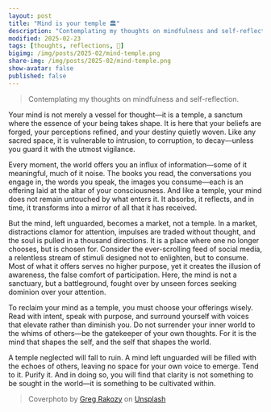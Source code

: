 ```yaml
---
layout: post
title: "Mind is your temple 🏛️"
description: "Contemplating my thoughts on mindfulness and self-reflection."
modified: 2025-02-23
tags: [thoughts, reflections, 📖]
bigimg: /img/posts/2025-02/mind-temple.png
share-img: /img/posts/2025-02/mind-temple.png
show-avatar: false
published: false
---
```



> Contemplating my thoughts on mindfulness and self-reflection.

Your mind is not merely a vessel for thought—it is a temple, a sanctum where the essence of your being takes shape. It is here that your beliefs are forged, your perceptions refined, and your destiny quietly woven. Like any sacred space, it is vulnerable to intrusion, to corruption, to decay—unless you guard it with the utmost vigilance.

Every moment, the world offers you an influx of information—some of it meaningful, much of it noise. The books you read, the conversations you engage in, the words you speak, the images you consume—each is an offering laid at the altar of your consciousness. And like a temple, your mind does not remain untouched by what enters it. It absorbs, it reflects, and in time, it transforms into a mirror of all that it has received.

But the mind, left unguarded, becomes a market, not a temple. In a market, distractions clamor for attention, impulses are traded without thought, and the soul is pulled in a thousand directions. It is a place where one no longer chooses, but is chosen for. Consider the ever-scrolling feed of social media, a relentless stream of stimuli designed not to enlighten, but to consume. Most of what it offers serves no higher purpose, yet it creates the illusion of awareness, the false comfort of participation. Here, the mind is not a sanctuary, but a battleground, fought over by unseen forces seeking dominion over your attention.

To reclaim your mind as a temple, you must choose your offerings wisely. Read with intent, speak with purpose, and surround yourself with voices that elevate rather than diminish you. Do not surrender your inner world to the whims of others—be the gatekeeper of your own thoughts. For it is the mind that shapes the self, and the self that shapes the world.

A temple neglected will fall to ruin. A mind left unguarded will be filled with the echoes of others, leaving no space for your own voice to emerge. Tend to it. Purify it. And in doing so, you will find that clarity is not something to be sought in the world—it is something to be cultivated within.


> Coverphoto by <a href="https://unsplash.com/@grakozy">Greg Rakozy</a> on <a href="https://unsplash.com/">Unsplash</a>